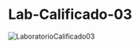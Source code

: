 ﻿# Lab-Calificado-03
 
![LaboratorioCalificado03](https://github.com/user-attachments/assets/ca221b96-6483-4eee-8465-dd44cb918f90)
